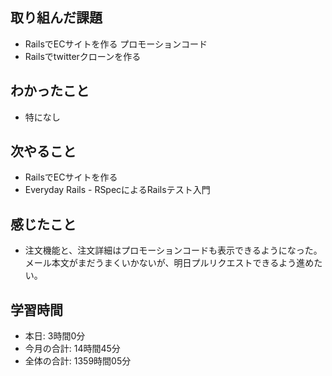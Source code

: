 ## 取り組んだ課題
- RailsでECサイトを作る プロモーションコード
- Railsでtwitterクローンを作る
## わかったこと
- 特になし
## 次やること
- RailsでECサイトを作る
- Everyday Rails - RSpecによるRailsテスト入門
## 感じたこと
-  注文機能と、注文詳細はプロモーションコードも表示できるようになった。メール本文がまだうまくいかないが、明日プルリクエストできるよう進めたい。
## 学習時間
- 本日: 3時間0分
- 今月の合計: 14時間45分
- 全体の合計: 1359時間05分
